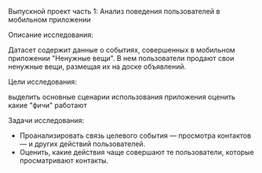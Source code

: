 Выпускной проект часть 1: Анализ поведения пользователей в мобильном приложении


Описание исследования:

Датасет содержит данные о событиях, совершенных в мобильном приложении "Ненужные вещи". В нем пользователи продают свои ненужные вещи, размещая их на доске объявлений.


Цели исследования:

выделить основные сценарии использования приложения
оценить какие "фичи" работают


Задачи исследования:

- Проанализировать связь целевого события — просмотра контактов — и других действий пользователей.
- Оценить, какие действия чаще совершают те пользователи, которые просматривают контакты.